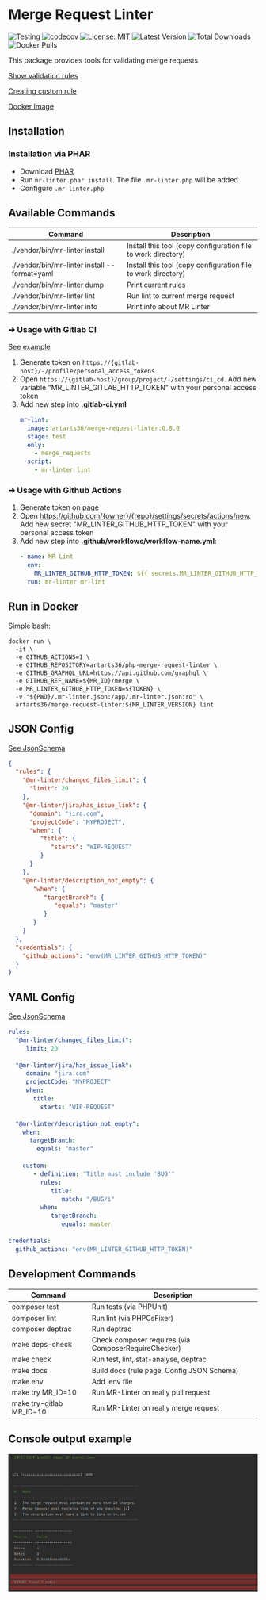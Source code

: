 # Merge Request Linter

![Testing](https://github.com/ArtARTs36/php-merge-request-linter/workflows/Testing/badge.svg?branch=master)
[![codecov](https://codecov.io/gh/ArtARTs36/php-merge-request-linter/branch/master/graph/badge.svg?token=OGRWW81OHH)](https://codecov.io/gh/ArtARTs36/php-merge-request-linter)
[![License: MIT](https://img.shields.io/badge/License-MIT-yellow.svg)](https://opensource.org/licenses/MIT)
![Latest Version](https://img.shields.io/packagist/v/artarts36/merge-request-linter)
![Total Downloads](https://poser.pugx.org/artarts36/merge-request-linter/d/total.svg)
![Docker Pulls](https://img.shields.io/docker/pulls/artarts36/merge-request-linter)

This package provides tools for validating merge requests

[Show validation rules](docs/rules.md)

[Creating custom rule](docs/custom_rule.md)

[Docker Image](https://hub.docker.com/repository/docker/artarts36/merge-request-linter)

## Installation

### Installation via PHAR

* Download [PHAR](https://github.com/ArtARTs36/php-merge-request-linter/releases/latest/downloadmr-linter.phar)
* Run `mr-linter.phar install`. The file `.mr-linter.php` will be added.
* Configure `.mr-linter.php`

## Available Commands

| Command                                      | Description                                                   |
|----------------------------------------------|---------------------------------------------------------------|
| ./vendor/bin/mr-linter install               | Install this tool (copy configuration file to work directory) |
| ./vendor/bin/mr-linter install --format=yaml | Install this tool (copy configuration file to work directory) |
| ./vendor/bin/mr-linter dump                  | Print current rules                                           |
| ./vendor/bin/mr-linter lint                  | Run lint to current merge request                             |
| ./vendor/bin/mr-linter info                  | Print info about MR Linter                                    |

### ➜ Usage with Gitlab CI

[See example](https://gitlab.com/artem_ukrainsky/mr-linter-testing/)

1. Generate token on `https://{gitlab-host}/-/profile/personal_access_tokens`
2. Open `https://{gitlab-host}/group/project/-/settings/ci_cd`. Add new variable "MR_LINTER_GITLAB_HTTP_TOKEN" with your personal access token
3. Add new step into **.gitlab-ci.yml**
   ```yaml
   mr-lint:
     image: artarts36/merge-request-linter:0.8.0
     stage: test
     only:
       - merge_requests
     script:
       - mr-linter lint
   ```

### ➜ Usage with Github Actions

1. Generate token on [page](https://github.com/settings/tokens/new)
2. Open https://github.com/{owner}/{repo}/settings/secrets/actions/new. Add new secret "MR_LINTER_GITHUB_HTTP_TOKEN" with your personal access token
3. Add new step into **.github/workflows/workflow-name.yml**:
    ```yml
    - name: MR Lint
      env:
        MR_LINTER_GITHUB_HTTP_TOKEN: ${{ secrets.MR_LINTER_GITHUB_HTTP_TOKEN }}
      run: mr-linter mr-lint
    ```

## Run in Docker

Simple bash:
```shell
docker run \
  -it \
  -e GITHUB_ACTIONS=1 \
  -e GITHUB_REPOSITORY=artarts36/php-merge-request-linter \
  -e GITHUB_GRAPHQL_URL=https://api.github.com/graphql \
  -e GITHUB_REF_NAME=${MR_ID}/merge \
  -e MR_LINTER_GITHUB_HTTP_TOKEN=${TOKEN} \
  -v "${PWD}/.mr-linter.json:/app/.mr-linter.json:ro" \
  artarts36/merge-request-linter:${MR_LINTER_VERSION} lint
```

## JSON Config

[See JsonSchema](mr-linter-config-schema.json)

```json
{
  "rules": {
    "@mr-linter/changed_files_limit": {
      "limit": 20
    },
    "@mr-linter/jira/has_issue_link": {
      "domain": "jira.com",
      "projectCode": "MYPROJECT", 
      "when": {
         "title": {
            "starts": "WIP-REQUEST"
         }
      }
    },
    "@mr-linter/description_not_empty": {
       "when": {
          "targetBranch": {
             "equals": "master"
          }
       }
    }
  },
  "credentials": {
    "github_actions": "env(MR_LINTER_GITHUB_HTTP_TOKEN)"
  }
}
```

## YAML Config

[See JsonSchema](mr-linter-config-schema.json)

```yaml
rules:
  "@mr-linter/changed_files_limit":
     limit: 20

  "@mr-linter/jira/has_issue_link":
     domain: "jira.com"
     projectCode: "MYPROJECT"
     when:
       title:
         starts: "WIP-REQUEST"

  "@mr-linter/description_not_empty":
    when:
      targetBranch:
        equals: "master"
        
    custom:
       - definition: "Title must include 'BUG'"
         rules:
            title:
               match: "/BUG/i"
         when:
            targetBranch:
               equals: master

credentials:
  github_actions: "env(MR_LINTER_GITHUB_HTTP_TOKEN)"
```

## Development Commands

| Command                  | Description                                          |
|--------------------------|------------------------------------------------------|
| composer test            | Run tests (via PHPUnit)                              |
| composer lint            | Run lint (via PHPCsFixer)                            |
| composer deptrac         | Run deptrac                                          |
| make deps-check          | Check composer requires (via ComposerRequireChecker) |
| make check               | Run test, lint, stat-analyse, deptrac                |
| make docs                | Build docs (rule page, Config JSON Schema)           |
| make env                 | Add .env file                                        |
| make try MR_ID=10        | Run MR-Linter on really pull request                 |
| make try-gitlab MR_ID=10 | Run MR-Linter on really merge request                |

## Console output example

![Example](docs/output_example.png)
